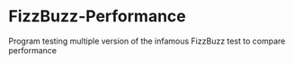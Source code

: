 # FizzBuzz-Performance
Program testing multiple version of the infamous FizzBuzz test to compare performance
